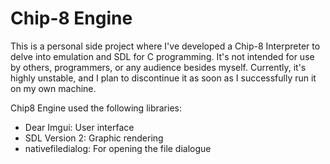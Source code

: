 # Chip-8 Engine 

This is a personal side project where I've developed a Chip-8 Interpreter to delve into
emulation and SDL for C programming. It's not intended for use by others, programmers,
or any audience besides myself. Currently, it's highly unstable, and I plan to discontinue
it as soon as I successfully run it on my own machine.

Chip8 Engine used the following libraries:
* Dear Imgui: User interface
* SDL Version 2: Graphic rendering
* nativefiledialog: For opening the file dialogue
